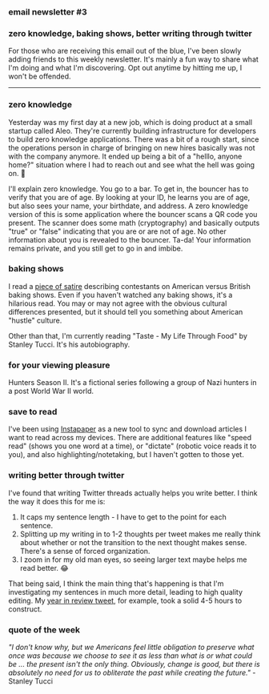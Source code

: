### email newsletter #3

### zero knowledge, baking shows, better writing through twitter

For those who are receiving this email out of the blue, I've been slowly adding friends to this weekly newsletter. It's mainly a fun way to share what I'm doing and what I'm discovering. Opt out anytime by hitting me up, I won't be offended.

---

### zero knowledge

Yesterday was my first day at a new job, which is doing product at a small startup called Aleo. They're currently building infrastructure for developers to build zero knowledge applications. There was a bit of a rough start, since the operations person in charge of bringing on new hires basically was not with the company anymore. It ended up being a bit of a "helllo, anyone home?" situation where I had to reach out and see what the hell was going on. 🤨

I'll explain zero knowledge. You go to a bar. To get in, the bouncer has to verify that you are of age. By looking at your ID, he learns you are of age, but also sees your name, your birthdate, and address. A zero knowledge version of this is some application where the bouncer scans a QR code you present. The scanner does some math (cryptography) and basically outputs "true" or "false" indicating that you are or are not of age. No other information about you is revealed to the bouncer. Ta-da! Your information remains private, and you still get to go in and imbibe.

### baking shows

I read a [piece of satire](https://www.newyorker.com/humor/daily-shouts/the-average-contestant-on-british-baking-shows-vs-the-average-contestant-on-american-cooking-shows) describing contestants on American versus British baking shows. Even if you haven't watched any baking shows, it's a hilarious read. You may or may not agree with the obvious cultural differences presented, but it should tell you something about American "hustle" culture.

Other than that, I'm currently reading "Taste - My Life Through Food" by Stanley Tucci. It's his autobiography.

### for your viewing pleasure

Hunters Season II. It's a fictional series following a group of Nazi hunters in a post World War II world.

### save to read

I've been using [Instapaper](https://www.instapaper.com/u) as a new tool to sync and download articles I want to read across my devices. There are additional features like "speed read" (shows you one word at a time), or "dictate" (robotic voice reads it to you), and also highlighting/notetaking, but I haven't gotten to those yet. 

### writing better through twitter

I've found that writing Twitter threads actually helps you write better. I think the way it does this for me is:

1. It caps my sentence length - I have to get to the point for each sentence.
2. Splitting up my writing in to 1-2 thoughts per tweet makes me really think about whether or not the transition to the next thought makes sense. There's a sense of forced organization. 
3. I zoom in for my old man eyes, so seeing larger text maybe helps me read better. 😂

That being said, I think the main thing that's happening is that I'm investigating my sentences in much more detail, leading to high quality editing. My [year in review tweet](https://twitter.com/fronkfeeds/status/1614365170616373249), for example, took a solid 4-5 hours to construct.

### quote of the week

*"I don't know why, but we Americans feel little obligation to preserve what once was because we choose to see it as less than what is or what could be ... the present isn't the only thing. Obviously, change is good, but there is absolutely no need for us to obliterate the past while creating the future."* - Stanley Tucci